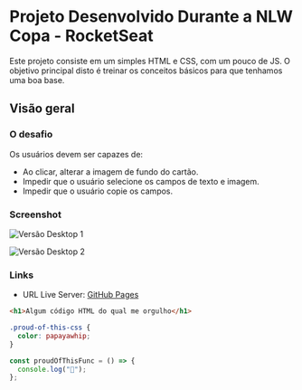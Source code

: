 # Projeto Desenvolvido Durante a NLW Copa - RocketSeat

Este projeto consiste em um simples HTML e CSS, com um pouco de JS. O objetivo principal disto é treinar os conceitos básicos
para que tenhamos uma boa base.

## Visão geral

### O desafio

Os usuários devem ser capazes de:

- Ao clicar, alterar a imagem de fundo do cartão.
- Impedir que o usuário selecione os campos de texto e imagem.
- Impedir que o usuário copie os campos.

### Screenshot

![Versão Desktop 1](https://cdn.discordapp.com/attachments/1031955969820852305/1037072229340553336/unknown.png)

![Versão Desktop 2](https://cdn.discordapp.com/attachments/1031955969820852305/1037072271891779724/unknown.png)

### Links

- URL Live Server: [GitHub Pages](https://ryanwilll.github.io/NLW-Copa-RocketSeat/)


```html
<h1>Algum código HTML do qual me orgulho</h1>
```

```css
.proud-of-this-css {
  color: papayawhip;
}
```

```js
const proudOfThisFunc = () => {
  console.log("🎉");
};
```

